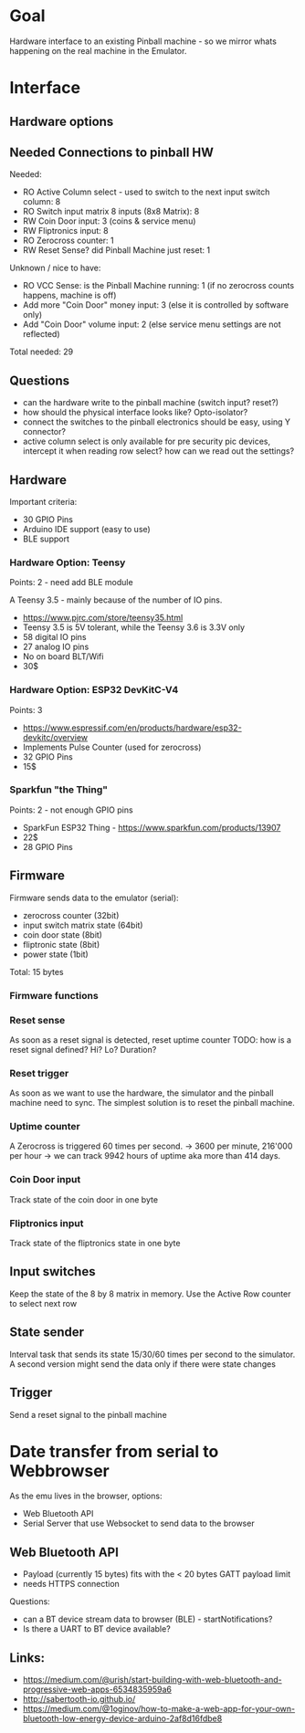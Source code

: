# Goal
Hardware interface to an existing Pinball machine - so we mirror whats happening on the real machine in the Emulator.

# Interface

## Hardware options

## Needed Connections to pinball HW

Needed:
- RO Active Column select - used to switch to the next input switch column: 8
- RO Switch input matrix 8 inputs (8x8 Matrix): 8
- RW Coin Door input: 3 (coins & service menu)
- RW Fliptronics input: 8
- RO Zerocross counter: 1
- RW Reset Sense? did Pinball Machine just reset: 1

Unknown / nice to have:
- RO VCC Sense: is the Pinball Machine running: 1 (if no zerocross counts happens, machine is off)
- Add more "Coin Door" money input: 3 (else it is controlled by software only)
- Add "Coin Door" volume input: 2 (else service menu settings are not reflected)

Total needed: 29

## Questions
- can the hardware write to the pinball machine (switch input? reset?)
- how should the physical interface looks like? Opto-isolator?
- connect the switches to the pinball electronics should be easy, using Y connector?
- active column select is only available for pre security pic devices, intercept it when reading row select? how can we read out the settings?

## Hardware
Important criteria:
- 30 GPIO Pins
- Arduino IDE support (easy to use)
- BLE support

### Hardware Option: Teensy
Points: 2 - need add BLE module

A Teensy 3.5 - mainly because of the number of IO pins.
- https://www.pjrc.com/store/teensy35.html
- Teensy 3.5 is 5V tolerant, while the Teensy 3.6 is 3.3V only
- 58 digital IO pins
- 27 analog IO pins
- No on board BLT/Wifi
- 30$

### Hardware Option: ESP32 DevKitC-V4
Points: 3
- https://www.espressif.com/en/products/hardware/esp32-devkitc/overview
- Implements Pulse Counter (used for zerocross)
- 32 GPIO Pins
- 15$

### Sparkfun "the Thing"
Points: 2 - not enough GPIO pins
- SparkFun ESP32 Thing - https://www.sparkfun.com/products/13907
- 22$
- 28 GPIO Pins

## Firmware
Firmware sends data to the emulator (serial):
- zerocross counter (32bit)
- input switch matrix state (64bit)
- coin door state (8bit)
- fliptronic state (8bit)
- power state (1bit)

Total: 15 bytes

### Firmware functions

### Reset sense
As soon as a reset signal is detected, reset uptime counter
TODO: how is a reset signal defined? Hi? Lo? Duration?

### Reset trigger
As soon as we want to use the hardware, the simulator and the pinball machine need to sync.
The simplest solution is to reset the pinball machine.

### Uptime counter
A Zerocross is triggered 60 times per second. -> 3600 per minute, 216'000 per hour
-> we can track 9942 hours of uptime aka more than 414 days.

### Coin Door input
Track state of the coin door in one byte

### Fliptronics input
Track state of the fliptronics state in one byte

## Input switches
Keep the state of the 8 by 8 matrix in memory. Use the Active Row counter to select next row

## State sender
Interval task that sends its state 15/30/60 times per second to the simulator.
A second version might send the data only if there were state changes

## Trigger
Send a reset signal to the pinball machine

# Date transfer from serial to Webbrowser

As the emu lives in the browser, options:
- Web Bluetooth API
- Serial Server that use Websocket to send data to the browser

## Web Bluetooth API
- Payload (currently 15 bytes) fits with the < 20 bytes GATT payload limit
- needs HTTPS connection

Questions:
- can a BT device stream data to browser (BLE) - startNotifications?
- Is there a UART to BT device available?

## Links:
- https://medium.com/@urish/start-building-with-web-bluetooth-and-progressive-web-apps-6534835959a6
- http://sabertooth-io.github.io/
- https://medium.com/@1oginov/how-to-make-a-web-app-for-your-own-bluetooth-low-energy-device-arduino-2af8d16fdbe8
